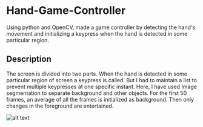 # Hand-Game-Controller
Using python and OpenCV, made a game controller by detecting the hand's movement and initializing a keypress when the hand is detected in some particular region.

## Description
The screen is divided into two parts. When the hand is detected in some particular region of screen a keypress is called. But I had to maintain a list to prevent multiple keypresses at one specific instant.
Here, I have used Image segmentation to separate background and other objects. For the first 50 frames, an average of all the frames is initialized as background. Then only changes in the foreground are entertained.

![alt text](https://github.com/sgurkirpal/Hand-Game-Controller/blob/master/Video_Sample.gif?raw=true)


